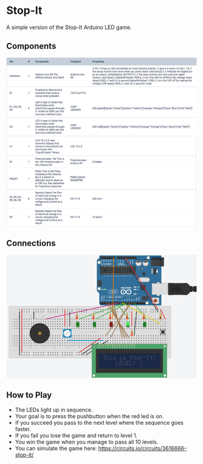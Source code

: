 # Stop-It
A simple version of the Stop-It Arduino LED game.

## Components

![alt Components-1](https://github.com/marianodato/Stop-It/blob/master/img/Components-1.png)
![alt Components-2](https://github.com/marianodato/Stop-It/blob/master/img/Components-2.png)

## Connections

![alt Connections](https://github.com/marianodato/Stop-It/blob/master/img/Connections.png)

## How to Play

- The LEDs light up in sequence. 
- Your goal is to press the pushbutton when the red led is on. 
- If you succeed you pass to the next level where the sequence goes faster. 
- If you fail you lose the game and return to level 1. 
- You win the game when you manage to pass all 10 levels.
- You can simulate the game here: https://circuits.io/circuits/3616666-stop-it/
